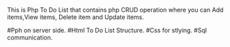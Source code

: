This is Php To Do List  that contains php CRUD operation where you can Add items,View items, Delete item and Update items. 

#Pph on server side.
#Html To Do List Structure.
#Css for stlying.
#Sql communication. 
